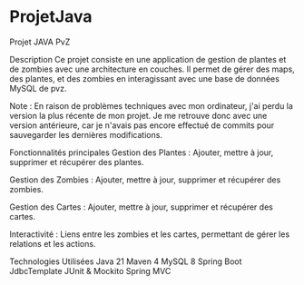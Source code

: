 # ProjetJava
Projet JAVA PvZ

Description
Ce projet consiste en une application de gestion de plantes et de zombies avec une architecture en couches. Il permet de gérer des maps, des plantes, et des zombies en interagissant avec une base de données MySQL de pvz.

Note : En raison de problèmes techniques avec mon ordinateur, j'ai perdu la version la plus récente de mon projet. Je me retrouve donc avec une version antérieure, car je n'avais pas encore effectué de commits pour sauvegarder les dernières modifications.

Fonctionnalités principales
Gestion des Plantes : Ajouter, mettre à jour, supprimer et récupérer des plantes.

Gestion des Zombies : Ajouter, mettre à jour, supprimer et récupérer des zombies.

Gestion des Cartes : Ajouter, mettre à jour, supprimer et récupérer des cartes.

Interactivité : Liens entre les zombies et les cartes, permettant de gérer les relations et les actions.

Technologies Utilisées
Java 21 
Maven 4 
MySQL 8
Spring Boot
JdbcTemplate
JUnit & Mockito
Spring MVC

